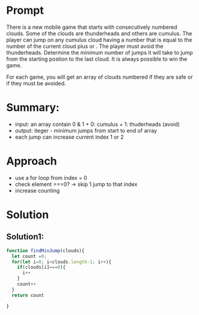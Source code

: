 # Prompt
There is a new mobile game that starts with consecutively numbered clouds. Some of the clouds are thunderheads and others are cumulus. The player can jump on any cumulus cloud having a number that is equal to the number of the current cloud plus  or . The player must avoid the thunderheads. Determine the minimum number of jumps it will take to jump from the starting postion to the last cloud. It is always possible to win the game.

For each game, you will get an array of clouds numbered  if they are safe or  if they must be avoided.
# Summary:
- input: an array contain 0 & 1
      + 0: cumulus
      + 1: thuderheads (avoid)
- output: iteger - minimum jumps from start to end of array
- each jump can increase current index 1 or 2

# Approach
 - use a for loop from index = 0
 - check element ===0? -> skip 1 jump to that index
 - increase counting

# Solution
## Solution1:
 ```js
 function findMinJump(clouds){
   let count =0;
   for(let i=0; i<clouds.length-1; i++){
     if(clouds[i]===0){
       i++
     }
     count++
   }
   return count

 }
 ```
